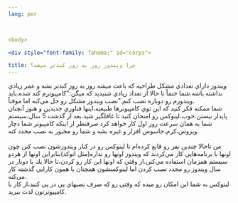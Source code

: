 ```yaml
---
lang: per
  


<body>

<div style="font-family: Tahoma;" id="corps">

title: چرا ويندوز روز به روز كندتر ميشه؟
---
```

ويندوز داراي تعدادي مشكل طراحيه كه باعث ميشه روز به روز كندتر بشه و عمر
زيادي نداشته باشه.شما حتماً تا حالا از تعداد زيادي شنيديد كه
ميگن:"كامپيوترم كند شده،بايد ويندوزم رو دوباره نصب كنم."نصب ويندوز مشكل
رو حل مي&zwnj;كنه اما موقتاً.<br />
شما ممكنه فكر كنيد كه اين توي كامپيوترها طبيعيه،اينها فناوري جديدين و
هنوز آنچنان پايدار نيستن.خوب،لينوكس رو امتحان كنيد تا غافلگير شيد.بعد
از گذشت 5 سال،سيستم شما به همان سرعت روز اول كار خواهد كرد صرفنظر از
اينكه كامپيوتر شما دچار ويروس،كرم،جاسوس افزار و غيره بشه و شما رو مجبور
به نصب مجدد كنه.<br />
<br />
من تاحالا چندين نفر رو قانع كرده&zwnj;ام تا لينوكس رو در كنار ويندوزشون
نصب كنن چون اونها با برنامه&zwnj;هايي كار مي&zwnj;كردند كه ويندوز اونها
رو نداره(مثل اتوكد)بنابراين اونها از هردو سيستم همزمان استفاده
مي&zwnj;كنن.از وقتي كه اونها اين كار رو كردن،تا حالا يك يا دوبار در سال
ويندوز رو مجدد نصب كردن اما لينوكسشون همچنان با همون كارايي گذشته كار
مي&zwnj;كنه.<br />
لينوكس به شما اين امكان رو ميده كه وقتي رو كه صرف نصبهاي پي در پي كنيد،از كار با كامپيوترتون لذت ببريد.<br />





